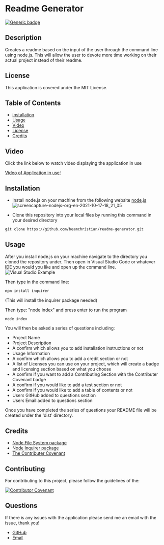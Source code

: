 # Readme Generator

[![Generic badge](https://img.shields.io/badge/License-MIT-yellowgreen.svg)](https://shields.io/)

## Description

Creates a readme based on the input of the user through the command line using node.js. This will allow the user to devote more time working on their actual project instead of their readme.

## License

This application is covered under the MIT License.

## Table of Contents

- [installation](#installation)
- [Usage](#usage)
- [Video](#video)
- [License](#license)
- [Credits](#credits)

## Video

Click the link below to watch video displaying the application in use

[Video of Application in use!](https://watch.screencastify.com/v/yXvz7OWidWjNvjfTFNPt)

## Installation

- Install node.js on your machine from the following website [node.js](https://nodejs.org/en/)
  ![screencapture-nodejs-org-en-2021-10-17-18_21_05](https://user-images.githubusercontent.com/88356270/137647071-dffe0aea-e1e4-4144-9156-206d1aa0a3d7.png)

* Clone this repository into your local files by running this command in your desired directory

```md
git clone https://github.com/beamchristian/readme-generator.git
```

## Usage

After you install node.js on your machine navigate to the directory you cloned the repository under. Then open in Visual Studio Code or whatever IDE you would you like and open up the command line.
![Visual Studio Example](https://user-images.githubusercontent.com/88356270/137647410-3db7029d-505e-4d9d-8dc2-f3193dd41cb7.png)

Then type in the command line:
```md
npm install inquirer
```
(This will install the inquirer package needed)

Then type: "node index" and press enter to run the program

```md
node index
```

You will then be asked a series of questions including:

- Project Name
- Project Description
- A confirm which allows you to add installation instructions or not
- Usage Information
- A confirm which allows you to add a credit section or not
- A list of Licenses you can use on your project, which will create a badge and licensing section based on what you choose
- A confirm if you want to add a Contributing Section with the Contributer Covenant badge
- A confirm if you would like to add a test section or not
- A confirm if you would like to add a table of contents or not
- Users GitHub added to questions section
- Users Email added to questions section

Once you have completed the series of questions your README file will be created under the 'dist' directory.

## Credits

- [Node File System package](https://nodejs.org/api/fs.html)
- [Node Inquirer package](https://www.npmjs.com/package/inquirer)
- [The Contributer Covenant](https://www.contributor-covenant.org/version/2/1/code_of_conduct/)

## Contributing

For contributing to this project, please follow the guidelines of the:

[![Contributor Covenant](https://img.shields.io/badge/Contributor%20Covenant-2.1-4baaaa.svg)](https://www.contributor-covenant.org/version/2/1/code_of_conduct/)

## Questions

If there is any issues with the application please send me an email with the issue, thank you!

- [GitHub](https://github.com/beamchristian 'GitHub')
- [Email](mailto:beamchristian@yahoo.com 'Email')
